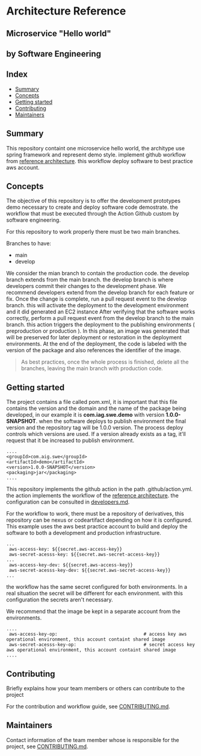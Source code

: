 # Architecture Reference
## Microservice "Hello world" 
## by Software Engineering

Index
----
- [Summary](#Summary)
- [Concepts](#Concepts)
- [Getting started](#Getting-started)
- [Contributing](#Contributing)
- [Maintainers](#Maintainers)

Summary
---
This repository containt one microservice hello world, the architype use spring framework and represent demo style. 
implement github workflow from [reference architecture](https://github.com/Iberia-Ent/software-engineering--reference-architecture--workflow/blob/main/README.md). this workflow deploy software to best practice aws account.

Concepts
---
The objective of this repository is to offer the development prototypes demo necessary to create and deploy software code demostrate. the workflow that must be executed through the Action Github custom by software engineering.

For this repository to work properly there must be two main branches.

Branches to have:
  * main  
  * develop

We consider the mian branch to contain the production code. the develop branch extends from the main branch. the develop branch is where developers commit their changes to the development phase. We recommend developers extend from the develop branch for each feature or fix. Once the change is complete, run a pull request event to the develop branch. this will activate the deployment to the development environment and it did generated an EC2 instance
After verifying that the software works correctly, perform a pull request event from the develop branch to the main branch. this action triggers the deployment to the publishing environments ( preproduction or production ). 
In this phase, an image was generated that will be preserved for later deployment or restoration in the deployment environments. At the end of the deployment, the code is labeled with the version of the package and also references the identifier of the image.

> As best practices, once the whole process is finished, delete all the branches, leaving the main branch with production code.

Getting started
---
The project contains a file called pom.xml, it is important that this file contains the version and the domain and the name of the package being developed, in our example it is **com.iag.swe.demo** with version **1.0.0-SNAPSHOT**. when the software deploys to publish environment the final version and the repository tag will be 1.0.0 version. The process deploy controls which versions are used. If a version already exists as a tag, it'll request that it be increased to publish environment.
````
....
<groupId>com.aig.swe</groupId>
<artifactId>demo</artifactId>
<version>1.0.0-SNAPSHOT</version>
<packaging>jar</packaging>
....
````
This repository implements the github action in the path .github/action.yml. the action implements the workflow of the [reference architecture](https://github.com/Iberia-Ent/software-engineering--reference-architecture--workflow/blob/main/README.md). the configuration can be consulted in [developers.md](https://github.com/Iberia-Ent/software-engineering--reference-architecture--workflow/blob/main/DEVELOPERS.md).

For the workflow to work, there must be a repository of derivatives, this repository can be nexus or codeartifact depending on how it is configured.
This example uses the aws best practice account to build and deploy the software to both a development and production infrastructure.
````
...
 aws-access-key: ${{secret.aws-access-key}}
 aws-secret-acesss-key: ${{secret.aws-secret-access-key}}
... 
 aws-access-key-dev: ${{secret.aws-access-key}}
 aws-secret-acesss-key-dev: ${{secret.aws-secret-access-key}}
...
````
the workflow has the same secret configured for both environments. In a real situation the secret will be different for each environment. with this configuration the secrets aren't necessary.

We recommend that the image be kept in a separate account from the environments.
````
....
 aws-access-key-op:                                # access key aws operational environment, this account containt shared image 
 aws-secret-acesss-key-op:                         # secret access key aws operational environment, this account containt shared image 
....
````
Contributing
---
Briefly explains how your team members or others can contribute to the project

For the contribution and workflow guide, see [CONTRIBUTING.md](./CONTRIBUTING.md).

Maintainers
---
Contact information of the team member whose is responsible for the project, see [CONTRIBUTING.md](./CONTRIBUTING.md).
